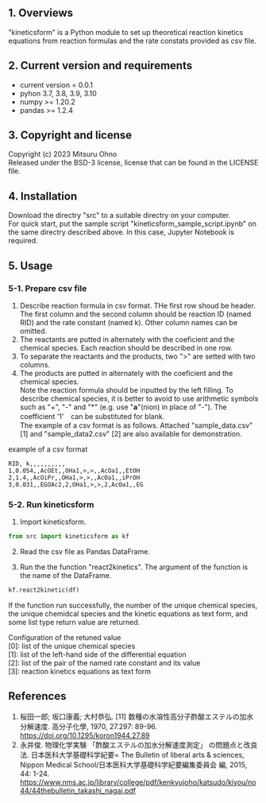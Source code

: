 
## 1. Overviews  
"kineticsform" is a Python module to set up theoretical reaction kinetics equations from reaction formulas and the rate constats provided as csv file.  

## 2. Current version and requirements  
- current version = 0.0.1   
- pyhon 3.7, 3.8, 3.9, 3.10  
- numpy >= 1.20.2  
- pandas >= 1.2.4  

## 3. Copyright and license  
Copyright (c) 2023 Mitsuru Ohno  
Released under the BSD-3 license, license that can be found in the LICENSE file.  

## 4. Installation  
Download the directry "src" to a suitable directry on your computer.  
For quick start, put the sample script "kineticsform_sample_script.ipynb"  on the same directry described above. In this case, Jupyter Notebook is required.  

## 5. Usage  
### 5-1. Prepare csv file 
1. Describe reaction formula in csv format. THe first row shoud be header. The first column and the second column should be reaction ID (named RID) and the rate constant (named k). Other column names can be omitted.  
2. The reactants are putted in alternately with the coeficient and the chemical species. Each reaction should be described in one row.  
3. To separate the reactants and the products, two ">" are setted with two columns. 
4. The products are putted in alternately with the coeficient and the chemical species.  
Note the reaction formula should be inputted by the left filling. To describe chemical species, it is better to avoid to use arithmetic symbols such as "+", "-" and "*" (e.g. use "**a**"(nion) in place of "-"). The coefficient '1'　can be substituted for blank.  
The example of a csv format is as follows.  Attached "sample_data.csv" [1] and "sample_data2.csv" [2] are also available for demonstration.  

example of a csv format   

    RID, k,,,,,,,,,,  
    1,0.054,,AcOEt,,OHa1,>,>,,AcOa1,,EtOH  
    2,1.4,,AcOiPr,,OHa1,>,>,,AcOa1,,iPrOH  
    3,0.031,,EGOAc2,2,OHa1,>,>,2,AcOa1,,EG  

### 5-2. Run kineticsform   
1. Import kineticsform.  
```py
from src import kineticsform as kf
```
2. Read the csv file as Pandas DataFrame.  

3. Run the the function "react2kinetics". The argument of the function is the name of the DataFrame.  
```py
kf.react2kinetic(df)
```
If the function run successfully, the number of the unique chemical species, the unique chemidcal species and the kinetic equations as text form, and some list type return value are returned.  

Configuration of the retuned value  
[0]: list of the unique chemical species  
[1]: list of the left-hand side of the differential equation  
[2]: list of the pair of the named rate constant and its value  
[3]: reaction kinetics equations as text form


## References
1) 桜田一郎; 坂口康義; 大村恭弘. [11] 数種の水溶性高分子酢酸エステルの加水分解速度. 高分子化學, 1970, 27.297: 89-96.  https://doi.org/10.1295/koron1944.27.89
2) 永井俊. 物理化学実験 「酢酸エステルの加水分解速度測定」 の問題点と改良法. 日本医科大学基礎科学紀要= The Bulletin of liberal arts & sciences, Nippon Medical School/日本医科大学基礎科学紀要編集委員会 編, 2015, 44: 1-24.  https://www.nms.ac.jp/library/college/pdf/kenkyujoho/katsudo/kiyou/no44/44thebulletin_takashi_nagai.pdf
